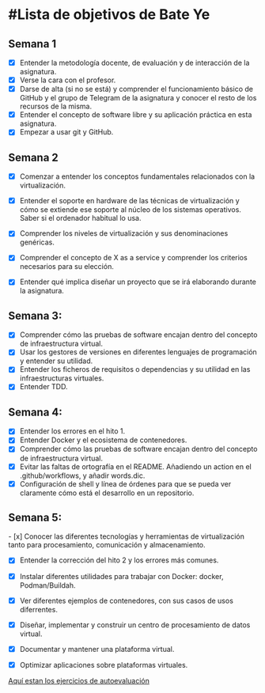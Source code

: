 #Lista de objetivos de Bate Ye
============================

## Semana 1
- [x] Entender la metodología docente, de evaluación y de interacción de la asignatura.
- [x] Verse la cara con el profesor.
- [x] Darse de alta (si no se está) y comprender el funcionamiento básico de GitHub y el grupo de Telegram de la asignatura y conocer el resto de los recursos de la misma.
- [x] Entender el concepto de software libre y su aplicación práctica en esta asignatura.
- [x] Empezar a usar git y GitHub.

## Semana 2
- [x] Comenzar a entender los conceptos fundamentales relacionados con la virtualización.
- [x] Entender el soporte en hardware de las técnicas de virtualización y cómo se extiende ese soporte al núcleo de los sistemas operativos. Saber si el ordenador habitual lo usa.
- [x] Comprender los niveles de virtualización y sus denominaciones genéricas.
- [x] Comprender el concepto de X as a service y comprender los criterios necesarios para su elección.
- [x] Entender qué implica diseñar un proyecto que se irá elaborando durante la asignatura.


## Semana 3:
- [x] Comprender cómo las pruebas de software encajan dentro del concepto de infraestructura virtual.
- [x] Usar los gestores de versiones en diferentes lenguajes de programación y entender su utilidad.
- [x] Entender los ficheros de requisitos o dependencias y su utilidad en las infraestructuras virtuales.
- [x] Entender TDD.

## Semana 4:
- [x] Entender los errores en el hito 1.
- [x] Entender Docker y el ecosistema de contenedores.
- [x] Comprender cómo las pruebas de software encajan dentro del concepto de infraestructura virtual.
- [x] Evitar las faltas de ortografía en el README. Añadiendo un action en el .github/workflows, y añadir words.dic.
- [x] Configuración de shell y línea de órdenes para que se pueda ver claramente cómo está el desarrollo en un repositorio.

## Semana 5:
- [x] Conocer las diferentes tecnologías y herramientas de virtualización tanto para procesamiento, comunicación y almacenamiento.
- [x] Entender la corrección del hito 2 y los errores más comunes.
- [x] Instalar diferentes utilidades para trabajar con Docker: docker, Podman/Buildah.
- [x] Ver diferentes ejemplos de contenedores, con sus casos de usos diferrentes.
- [x] Diseñar, implementar y construir un centro de procesamiento de datos virtual.
- [x] Documentar y mantener una plataforma virtual.
- [x] Optimizar aplicaciones sobre plataformas virtuales.


[Aquí estan los ejercicios de autoevaluación](https://github.com/WolfYe98/Ejercicios_IV)
